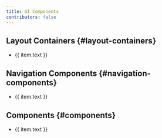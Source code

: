 ```yaml
---
title: UI Components
contributors: false
---
```


<script setup lang="ts">
  import uiSidebar from "./sidebar";

  function category(name: string) {
    return uiSidebar[0].items.find(i => i.text === name).items
  }
</script>

## Layout Containers {#layout-containers}

<ul>
  <li v-for="item in category('Layout Containers')">
    <a :href="item.link">{{ item.text }}</a>
  </li>
</ul>

## Navigation Components {#navigation-components}

<ul>
  <li v-for="item in category('Navigation Components')">
    <a :href="item.link">{{ item.text }}</a>
  </li>
</ul>

## Components {#components}

<ul>
  <li v-for="item in category('Components')">
    <a :href="item.link">{{ item.text }}</a>
  </li>
</ul>
